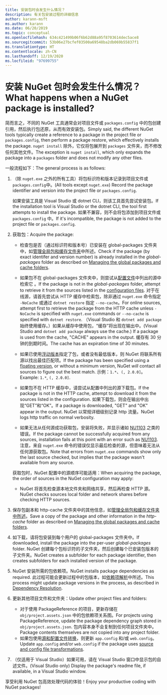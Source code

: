 ```yaml
---
title: 安装包时会发生什么情况？
description: 有关包安装过程的详细信息
author: karann-msft
ms.author: karann
ms.date: 06/20/2019
ms.topic: conceptual
ms.openlocfilehash: 634c421499b06f6b62d88a95f8703614dec5ace8
ms.sourcegitcommit: 53b06e27bcfef03500a69548ba2db069b55837f1
ms.translationtype: HT
ms.contentlocale: zh-CN
ms.lasthandoff: 12/19/2020
ms.locfileid: "97699755"
---
```

# <a name="what-happens-when-a-nuget-package-is-installed"></a><span data-ttu-id="23574-103">安装 NuGet 包时会发生什么情况？</span><span class="sxs-lookup"><span data-stu-id="23574-103">What happens when a NuGet package is installed?</span></span>

<span data-ttu-id="23574-104">简而言之，不同的 NuGet 工具通常会对项目文件或 `packages.config` 中的包创建引用，然后执行包还原，从而有效安装包。</span><span class="sxs-lookup"><span data-stu-id="23574-104">Simply said, the different NuGet tools typically create a reference to a package in the project file or `packages.config`, then perform a package restore, which effectively installs the package.</span></span> <span data-ttu-id="23574-105">`nuget install` 除外，它仅将包展开到 `packages` 文件夹，而不修改任何其他文件。</span><span class="sxs-lookup"><span data-stu-id="23574-105">The exception is `nuget install`, which only expands the package into a `packages` folder and does not modify any other files.</span></span>

<span data-ttu-id="23574-106">一般流程如下：</span><span class="sxs-lookup"><span data-stu-id="23574-106">The general process is as follows:</span></span>

1. <span data-ttu-id="23574-107">（除 `nuget.exe` 之外的所有工具）将包标识符和版本记录到项目文件或 `packages.config`中。</span><span class="sxs-lookup"><span data-stu-id="23574-107">(All tools except `nuget.exe`) Record the package identifier and version into the project file or `packages.config`.</span></span>

   <span data-ttu-id="23574-108">如果安装工具是 Visual Studio 或 dotnet CLI，则该工具首先尝试安装包。</span><span class="sxs-lookup"><span data-stu-id="23574-108">If the installation tool is Visual Studio or the dotnet CLI, the tool first attempts to install the package.</span></span> <span data-ttu-id="23574-109">如果不兼容，则不会将包添加到项目文件或 `packages.config` 中。</span><span class="sxs-lookup"><span data-stu-id="23574-109">If it's incompatible, the package is not added to the project file or `packages.config`.</span></span>

2. <span data-ttu-id="23574-110">获取包：</span><span class="sxs-lookup"><span data-stu-id="23574-110">Acquire the package:</span></span>
   - <span data-ttu-id="23574-111">检查包是否（通过标识符和版本号）已安装在 global-packages  文件夹中，如[管理全局包和缓存文件夹](../consume-packages/managing-the-global-packages-and-cache-folders.md)中所述。</span><span class="sxs-lookup"><span data-stu-id="23574-111">Check if the package (by exact identifer and version number) is already installed in the *global-packages* folder as described on [Managing the global packages and cache folders](../consume-packages/managing-the-global-packages-and-cache-folders.md).</span></span>

   - <span data-ttu-id="23574-112">如果包不在 global-packages 文件夹中，则尝试从[配置文件](../consume-packages/Configuring-NuGet-Behavior.md)中列出的源中检索它  。</span><span class="sxs-lookup"><span data-stu-id="23574-112">If the package is not in the *global-packages* folder, attempt to retrieve it from the sources listed in the [configuration files](../consume-packages/Configuring-NuGet-Behavior.md).</span></span> <span data-ttu-id="23574-113">对于在线源，请首先尝试从 HTTP 缓存中检索包，除非通过 `nuget.exe` 命令指定 `-NoCache` 或通过 `dotnet restore` 指定 `--no-cache`。</span><span class="sxs-lookup"><span data-stu-id="23574-113">For online sources, attempt first to retrieve the package from the HTTP cache unless `-NoCache` is specified with `nuget.exe` commands or `--no-cache` is specified with `dotnet restore`.</span></span> <span data-ttu-id="23574-114">（Visual Studio 和 `dotnet add package` 始终使用缓存。）如果从缓存中使用包，“缓存”将出现在输出中。</span><span class="sxs-lookup"><span data-stu-id="23574-114">(Visual Studio and `dotnet add package` always use the cache.) If a package is used from the cache, "CACHE" appears in the output.</span></span> <span data-ttu-id="23574-115">缓存有 30 分钟的到期时间。</span><span class="sxs-lookup"><span data-stu-id="23574-115">The cache has an expiration time of 30 minutes.</span></span>

   - <span data-ttu-id="23574-116">如果已使用[浮动版本](../consume-packages/Package-References-in-Project-Files.md#floating-versions)指定了包，或者没有最低版本，则 NuGet 将联系所有源以找出最佳匹配项。</span><span class="sxs-lookup"><span data-stu-id="23574-116">If the package has been specified using a [floating version](../consume-packages/Package-References-in-Project-Files.md#floating-versions), or without a minimum version, NuGet *will* contact all sources to figure out the best match.</span></span>
   <span data-ttu-id="23574-117">示例：`1.*`、`(, 2.0.0]`。</span><span class="sxs-lookup"><span data-stu-id="23574-117">Example: `1.*`, `(, 2.0.0]`.</span></span>

   - <span data-ttu-id="23574-118">如果包不在 HTTP 缓存中，请尝试从配置中列出的源下载包。</span><span class="sxs-lookup"><span data-stu-id="23574-118">If the package is not in the HTTP cache, attempt to download it from the sources listed in the configuration.</span></span> <span data-ttu-id="23574-119">如果下载包，则会在输出中出现“GET”和“OK”。</span><span class="sxs-lookup"><span data-stu-id="23574-119">If a package is downloaded, "GET" and "OK" appear in the output.</span></span> <span data-ttu-id="23574-120">NuGet 以常规详细级别记录 http 流量。</span><span class="sxs-lookup"><span data-stu-id="23574-120">NuGet logs http traffic on normal verbosity.</span></span>

   - <span data-ttu-id="23574-121">如果无法从任何源成功获取包，安装将失败，并显示诸如 [NU1103](../reference/errors-and-warnings/NU1103.md) 之类的错误。</span><span class="sxs-lookup"><span data-stu-id="23574-121">If the package cannot be successfully acquired from any sources, installation fails at this point with an error such as [NU1103](../reference/errors-and-warnings/NU1103.md).</span></span> <span data-ttu-id="23574-122">注意，来自 `nuget.exe` 命令的错误仅显示最后检查的源，但意味着无法从任何源获取包。</span><span class="sxs-lookup"><span data-stu-id="23574-122">Note that errors from `nuget.exe` commands show only the last source checked, but implies that the package wasn't available from any source.</span></span>

   <span data-ttu-id="23574-123">获取包时，NuGet 配置中的源顺序可能适用：</span><span class="sxs-lookup"><span data-stu-id="23574-123">When acquiring the package, the order of sources in the NuGet configuration may apply:</span></span>

   - <span data-ttu-id="23574-124">NuGet 将首先检查源本地文件夹和网络共享，然后再检查 HTTP 源。</span><span class="sxs-lookup"><span data-stu-id="23574-124">NuGet checks sources local folder and network shares before checking HTTP sources.</span></span>

3. <span data-ttu-id="23574-125">保存包副本和 http-cache 文件夹中的其他信息，如[管理全局包和缓存文件夹中所述](../consume-packages/managing-the-global-packages-and-cache-folders.md)。</span><span class="sxs-lookup"><span data-stu-id="23574-125">Save a copy of the package and other information in the *http-cache* folder as described on [Managing the global packages and cache folders](../consume-packages/managing-the-global-packages-and-cache-folders.md).</span></span>

4. <span data-ttu-id="23574-126">如下载，请将包安装到每个用户的 global-packages 文件夹中。</span><span class="sxs-lookup"><span data-stu-id="23574-126">If downloaded, install the package into the per-user *global-packages* folder.</span></span> <span data-ttu-id="23574-127">NuGet 创建每个包标识符的子文件夹，然后创建每个已安装包版本的子文件夹。</span><span class="sxs-lookup"><span data-stu-id="23574-127">NuGet creates a subfolder for each package identifier, then creates subfolders for each installed version of the package.</span></span>

5. <span data-ttu-id="23574-128">NuGet 安装所需的包依赖项。</span><span class="sxs-lookup"><span data-stu-id="23574-128">NuGet installs package dependencies as required.</span></span> <span data-ttu-id="23574-129">此过程可能会更新过程中的包版本，如[依赖项解析](../concepts/dependency-resolution.md)中所述。</span><span class="sxs-lookup"><span data-stu-id="23574-129">This process might update package versions in the process, as described in [Dependency Resolution](../concepts/dependency-resolution.md).</span></span>

6. <span data-ttu-id="23574-130">更新其他项目文件和文件夹：</span><span class="sxs-lookup"><span data-stu-id="23574-130">Update other project files and folders:</span></span>

    - <span data-ttu-id="23574-131">对于使用 PackageReference 的项目，更新存储在 `obj/project.assets.json` 中的包依赖项关系图。</span><span class="sxs-lookup"><span data-stu-id="23574-131">For projects using PackageReference, update the package dependency graph stored in `obj/project.assets.json`.</span></span> <span data-ttu-id="23574-132">包内容本身不会复制到任何项目文件夹中。</span><span class="sxs-lookup"><span data-stu-id="23574-132">Package contents themselves are not copied into any project folder.</span></span>
    - <span data-ttu-id="23574-133">如果包使用[源和配置文件转换](../create-packages/source-and-config-file-transformations.md)，则更新 `app.config` 和/或 `web.config`。</span><span class="sxs-lookup"><span data-stu-id="23574-133">Update `app.config` and/or `web.config` if the package uses [source and config file transformations](../create-packages/source-and-config-file-transformations.md).</span></span>

7. <span data-ttu-id="23574-134">（仅适用于 Visual Studio）如果可用，请在 Visual Studio 窗口中显示包的自述文件。</span><span class="sxs-lookup"><span data-stu-id="23574-134">(Visual Studio only) Display the package's readme file, if available, in a Visual Studio window.</span></span>

<span data-ttu-id="23574-135">享受利用 NuGet 包高效处理代码的体验！</span><span class="sxs-lookup"><span data-stu-id="23574-135">Enjoy your productive coding with NuGet packages!</span></span>
